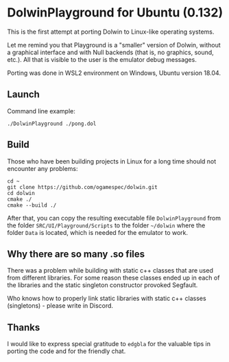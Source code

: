 # DolwinPlayground for Ubuntu (0.132)

This is the first attempt at porting Dolwin to Linux-like operating systems.

Let me remind you that Playground is a "smaller" version of Dolwin, without a graphical interface and with Null backends (that is, no graphics, sound, etc.). All that is visible to the user is the emulator debug messages.

Porting was done in WSL2 environment on Windows, Ubuntu version 18.04.

## Launch

Command line example:

```
./DolwinPlayground ./pong.dol
```

## Build

Those who have been building projects in Linux for a long time should not encounter any problems:

```
cd ~
git clone https://github.com/ogamespec/dolwin.git
cd dolwin
cmake ./
cmake --build ./
```

After that, you can copy the resulting executable file `DolwinPlayground` from the folder `SRC/UI/Playground/Scripts` to the folder `~/dolwin` where the folder `Data` is located, which is needed for the emulator to work.

## Why there are so many .so files

There was a problem while building with static c++ classes that are used from different libraries. For some reason these classes ended up in each of the libraries and the static singleton constructor provoked Segfault.

Who knows how to properly link static libraries with static c++ classes (singletons) - please write in Discord.

## Thanks

I would like to express special gratitude to `edgbla` for the valuable tips in porting the code and for the friendly chat.

